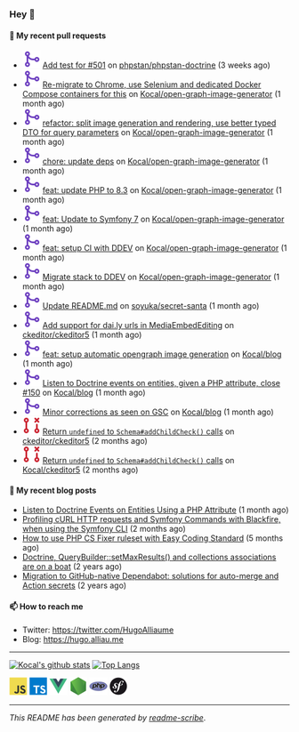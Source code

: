 ### Hey 👋

#### 👷 My recent pull requests

- ![](./assets/pr-merged.svg) [Add test for #501](https://github.com/phpstan/phpstan-doctrine/pull/507) on [phpstan/phpstan-doctrine](https://github.com/phpstan/phpstan-doctrine) (3 weeks ago)
- ![](./assets/pr-merged.svg) [Re-migrate to Chrome, use Selenium and dedicated Docker Compose containers for this](https://github.com/Kocal/open-graph-image-generator/pull/7) on [Kocal/open-graph-image-generator](https://github.com/Kocal/open-graph-image-generator) (1 month ago)
- ![](./assets/pr-merged.svg) [refactor: split image generation and rendering, use better typed DTO for query parameters](https://github.com/Kocal/open-graph-image-generator/pull/6) on [Kocal/open-graph-image-generator](https://github.com/Kocal/open-graph-image-generator) (1 month ago)
- ![](./assets/pr-merged.svg) [chore: update deps](https://github.com/Kocal/open-graph-image-generator/pull/5) on [Kocal/open-graph-image-generator](https://github.com/Kocal/open-graph-image-generator) (1 month ago)
- ![](./assets/pr-merged.svg) [feat: update PHP to 8.3](https://github.com/Kocal/open-graph-image-generator/pull/4) on [Kocal/open-graph-image-generator](https://github.com/Kocal/open-graph-image-generator) (1 month ago)
- ![](./assets/pr-merged.svg) [feat: Update to Symfony 7](https://github.com/Kocal/open-graph-image-generator/pull/3) on [Kocal/open-graph-image-generator](https://github.com/Kocal/open-graph-image-generator) (1 month ago)
- ![](./assets/pr-merged.svg) [feat: setup CI with DDEV](https://github.com/Kocal/open-graph-image-generator/pull/2) on [Kocal/open-graph-image-generator](https://github.com/Kocal/open-graph-image-generator) (1 month ago)
- ![](./assets/pr-merged.svg) [Migrate stack to DDEV](https://github.com/Kocal/open-graph-image-generator/pull/1) on [Kocal/open-graph-image-generator](https://github.com/Kocal/open-graph-image-generator) (1 month ago)
- ![](./assets/pr-merged.svg) [Update README.md](https://github.com/soyuka/secret-santa/pull/1) on [soyuka/secret-santa](https://github.com/soyuka/secret-santa) (1 month ago)
- ![](./assets/pr-merged.svg) [Add support for dai.ly urls in MediaEmbedEditing](https://github.com/ckeditor/ckeditor5/pull/15388) on [ckeditor/ckeditor5](https://github.com/ckeditor/ckeditor5) (1 month ago)
- ![](./assets/pr-merged.svg) [feat: setup automatic opengraph image generation](https://github.com/Kocal/blog/pull/158) on [Kocal/blog](https://github.com/Kocal/blog) (1 month ago)
- ![](./assets/pr-merged.svg) [Listen to Doctrine events on entities, given a PHP attribute, close #150](https://github.com/Kocal/blog/pull/157) on [Kocal/blog](https://github.com/Kocal/blog) (1 month ago)
- ![](./assets/pr-merged.svg) [Minor corrections as seen on GSC](https://github.com/Kocal/blog/pull/156) on [Kocal/blog](https://github.com/Kocal/blog) (1 month ago)
- ![](./assets/pr-closed.svg) [Return `undefined` to `Schema#addChildCheck()` calls](https://github.com/ckeditor/ckeditor5/pull/15290) on [ckeditor/ckeditor5](https://github.com/ckeditor/ckeditor5) (2 months ago)
- ![](./assets/pr-closed.svg) [Return `undefined` to `Schema#addChildCheck()` calls](https://github.com/Kocal/ckeditor5/pull/1) on [Kocal/ckeditor5](https://github.com/Kocal/ckeditor5) (2 months ago)

#### 📜 My recent blog posts

- [Listen to Doctrine Events on Entities Using a PHP Attribute](posts/2023-11-12-listen-to-doctrine-events-on-entities-given-a-php-attribute.html) (1 month ago)
- [Profiling cURL HTTP requests and Symfony Commands with Blackfire, when using the Symfony CLI](posts/2023-10-21-blackfire-and-symfony-cli.html) (2 months ago)
- [How to use PHP CS Fixer ruleset with Easy Coding Standard](posts/2023-07-19-how-to-use-php-cs-fixer-ruleset-with-easy-coding-standard.html) (5 months ago)
- [Doctrine, QueryBuilder::setMaxResults() and collections associations are on a boat](posts/2022-01-07-doctrine-setmaxresults-and-collections-associations-are-on-a-boat.html) (2 years ago)
- [Migration to GitHub-native Dependabot: solutions for auto-merge and Action secrets](posts/2021-05-04-migration-to-github-native-dependabot-solutions-for-auto-merge-and-action-secrets.html) (2 years ago)

#### 📫 How to reach me

- Twitter: https://twitter.com/HugoAlliaume
- Blog: https://hugo.alliau.me

---

[![Kocal's github stats](https://github-readme-stats.vercel.app/api?username=Kocal&count_private=true&hide=stars)](https://github.com/anuraghazra/github-readme-stats)
[![Top Langs](https://github-readme-stats.vercel.app/api/top-langs/?username=Kocal&layout=compact)](https://github.com/anuraghazra/github-readme-stats)

<img src="https://raw.githubusercontent.com/devicons/devicon/master/icons/javascript/javascript-original.svg" alt="javascript" title="javascript" width="32" height="32"/> <img src="https://raw.githubusercontent.com/devicons/devicon/master/icons/typescript/typescript-original.svg" alt="typescript" title="typescript" width="32" height="32"/> <img src="https://raw.githubusercontent.com/devicons/devicon/master/icons/vuejs/vuejs-original.svg" alt="vuejs" title="vuejs" width="32" height="32"/> <img src="https://raw.githubusercontent.com/devicons/devicon/master/icons/nodejs/nodejs-original.svg" alt="nodejs" title="nodejs" width="32" height="32"/> <img src="https://raw.githubusercontent.com/devicons/devicon/master/icons/php/php-original.svg" alt="php" title="php" width="32" height="32"/> <img src="https://raw.githubusercontent.com/devicons/devicon/master/icons/symfony/symfony-original.svg" alt="symfony" title="symfony" width="32" height="32"/> 

---

_This README has been generated by [readme-scribe](https://github.com/muesli/readme-scribe/)_.

